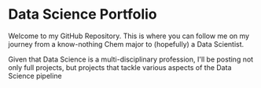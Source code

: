 # Data Science Portfolio

Welcome to my GitHub Repository. This is where you can follow me on my journey from a know-nothing Chem major to (hopefully) a Data Scientist. 

Given that Data Science is a multi-disciplinary profession, I'll be posting not only full projects, but projects that tackle various aspects of the Data Science pipeline

